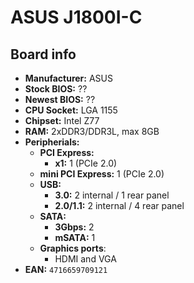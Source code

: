 # ASUS J1800I-C

## Board info

- **Manufacturer:** ASUS
- **Stock BIOS:** ??
- **Newest BIOS:** ??
- **CPU Socket:** LGA 1155
- **Chipset:** Intel Z77
- **RAM:** 2xDDR3/DDR3L, max 8GB
- **Peripherials:**
  - **PCI Express:**
    - **x1:** 1 (PCIe 2.0)
  - **mini PCI Express:** 1 (PCIe 2.0)
  - **USB:**
    - **3.0:** 2 internal / 1 rear panel
    - **2.0/1.1:** 2 internal / 4 rear panel
  - **SATA:**
    - **3Gbps:** 2
    - **mSATA:** 1
  - **Graphics ports**:
    - HDMI and VGA
- **EAN:** `4716659709121`
